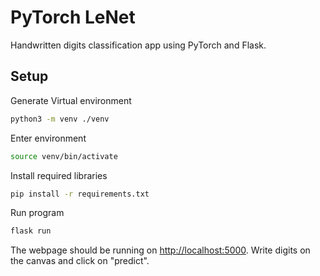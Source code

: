 # PyTorch LeNet
Handwritten digits classification app using PyTorch and Flask.

## Setup
Generate Virtual environment
```bash
python3 -m venv ./venv
```
Enter environment
```bash
source venv/bin/activate
```
Install required libraries
```bash
pip install -r requirements.txt
```
Run program 
```bash
flask run
```
The webpage should be running on [http://localhost:5000](http://localhost:5000).
Write digits on the canvas and click on "predict". 
